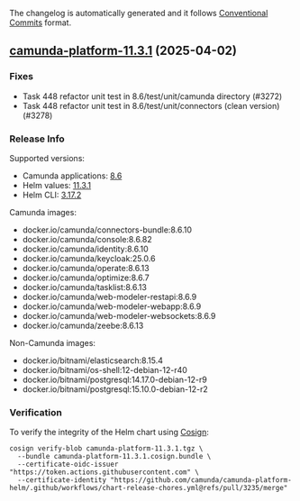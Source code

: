 The changelog is automatically generated and it follows [Conventional Commits](https://www.conventionalcommits.org/en/v1.0.0/) format.

## [camunda-platform-11.3.1](https://github.com/camunda/camunda-platform-helm/releases/tag/camunda-platform-11.3.1) (2025-04-02)

### Fixes

- Task 448 refactor unit test in 8.6/test/unit/camunda directory (#3272)
- Task 448 refactor unit test in 8.6/test/unit/connectors (clean version) (#3278)

<!-- generated by git-cliff -->
### Release Info

Supported versions:

- Camunda applications: [8.6](https://github.com/camunda/camunda-platform/releases?q=tag%3A8.6&expanded=true)
- Helm values: [11.3.1](https://artifacthub.io/packages/helm/camunda/camunda-platform/11.3.1#parameters)
- Helm CLI: [3.17.2](https://github.com/helm/helm/releases/tag/v3.17.2)

Camunda images:

- docker.io/camunda/connectors-bundle:8.6.10
- docker.io/camunda/console:8.6.82
- docker.io/camunda/identity:8.6.10
- docker.io/camunda/keycloak:25.0.6
- docker.io/camunda/operate:8.6.13
- docker.io/camunda/optimize:8.6.7
- docker.io/camunda/tasklist:8.6.13
- docker.io/camunda/web-modeler-restapi:8.6.9
- docker.io/camunda/web-modeler-webapp:8.6.9
- docker.io/camunda/web-modeler-websockets:8.6.9
- docker.io/camunda/zeebe:8.6.13

Non-Camunda images:

- docker.io/bitnami/elasticsearch:8.15.4
- docker.io/bitnami/os-shell:12-debian-12-r40
- docker.io/bitnami/postgresql:14.17.0-debian-12-r9
- docker.io/bitnami/postgresql:15.10.0-debian-12-r2

### Verification

To verify the integrity of the Helm chart using [Cosign](https://docs.sigstore.dev/signing/quickstart/):

```shell
cosign verify-blob camunda-platform-11.3.1.tgz \
  --bundle camunda-platform-11.3.1.cosign.bundle \
  --certificate-oidc-issuer "https://token.actions.githubusercontent.com" \
  --certificate-identity "https://github.com/camunda/camunda-platform-helm/.github/workflows/chart-release-chores.yml@refs/pull/3235/merge"
```
